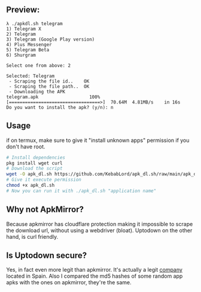 ## Preview:
```
λ ./apkdl.sh telegram
1) Telegram X
2) Telegram
3) Telegram (Google Play version)
4) Plus Messenger
5) Telegram Beta
6) Shurgram

Select one from above: 2

Selected: Telegram
 - Scraping the file id..    OK
 - Scraping the file path..  OK
 - Downloading the APK
telegram.apk                   100%[==================================>]  70.64M  4.81MB/s    in 16s     
Do you want to install the apk? (y/n): n
```
## Usage
if on termux, make sure to give it "install unknown apps" permission if you don't have root.
```bash
# Install dependencies
pkg install wget curl
# Download the script
wget -O apk_dl.sh https://github.com/KebabLord/apk_dl.sh/raw/main/apk_dl.sh
# Give it execute permission
chmod +x apk_dl.sh
# Now you can run it with ./apk_dl.sh "application name"
```

## Why not ApkMirror?
Because apkmirror has cloudflare protection making it impossible to scrape the download url, without using a webdriver (bloat).
Uptodown on the other hand, is curl friendly.

## Is Uptodown secure?
Yes, in fact even more legit than apkmirror. It's actually a legit [company](https://www.linkedin.com/company/uptodown/) located in Spain. Also I compared the md5 hashes of some random app apks with the ones on apkmirror, they're the same.
